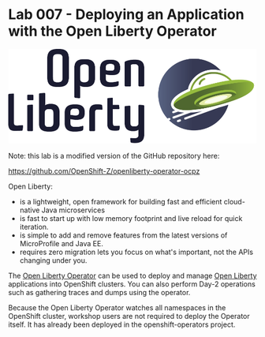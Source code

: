 # Lab 007 - Deploying an Application with the Open Liberty Operator

![open-liberty-logo](../images/open-liberty-logo.png)

Note: this lab is a modified version of the GitHub repository here:

<https://github.com/OpenShift-Z/openliberty-operator-ocpz>

Open Liberty:

* is a lightweight, open framework for building fast and efficient cloud-native Java microservices
* is fast to start up with low memory footprint and live reload for quick iteration.
* is simple to add and remove features from the latest versions of MicroProfile and Java EE.
* requires zero migration lets you focus on what's important, not the APIs changing under you.

The [Open Liberty Operator](https://github.com/OpenLiberty/open-liberty-operator) can be used to deploy and manage [Open Liberty](https://github.com/OpenLiberty) applications into OpenShift clusters. You can also perform Day-2 operations such as gathering traces and dumps using the operator.

Because the Open Liberty Operator watches all namespaces in the OpenShift cluster, workshop users are not required to deploy the Operator itself. It has already been deployed in the openshift-operators project.
